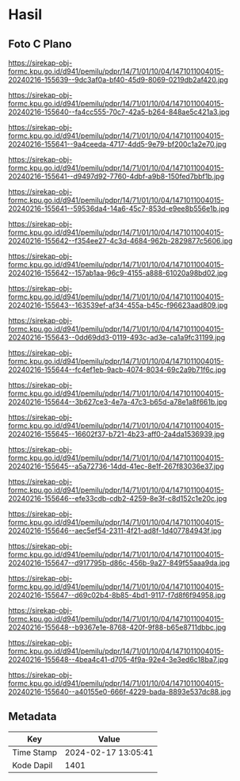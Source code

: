 # Hasil

## Foto C Plano

https://sirekap-obj-formc.kpu.go.id/d941/pemilu/pdpr/14/71/01/10/04/1471011004015-20240216-155639--9dc3af0a-bf40-45d9-8069-0219db2af420.jpg

https://sirekap-obj-formc.kpu.go.id/d941/pemilu/pdpr/14/71/01/10/04/1471011004015-20240216-155640--fa4cc555-70c7-42a5-b264-848ae5c421a3.jpg

https://sirekap-obj-formc.kpu.go.id/d941/pemilu/pdpr/14/71/01/10/04/1471011004015-20240216-155641--9a4ceeda-4717-4dd5-9e79-bf200c1a2e70.jpg

https://sirekap-obj-formc.kpu.go.id/d941/pemilu/pdpr/14/71/01/10/04/1471011004015-20240216-155641--d9497d92-7760-4dbf-a9b8-150fed7bbf1b.jpg

https://sirekap-obj-formc.kpu.go.id/d941/pemilu/pdpr/14/71/01/10/04/1471011004015-20240216-155641--59536da4-14a6-45c7-853d-e9ee8b556e1b.jpg

https://sirekap-obj-formc.kpu.go.id/d941/pemilu/pdpr/14/71/01/10/04/1471011004015-20240216-155642--f354ee27-4c3d-4684-962b-2829877c5606.jpg

https://sirekap-obj-formc.kpu.go.id/d941/pemilu/pdpr/14/71/01/10/04/1471011004015-20240216-155642--157ab1aa-96c9-4155-a888-61020a98bd02.jpg

https://sirekap-obj-formc.kpu.go.id/d941/pemilu/pdpr/14/71/01/10/04/1471011004015-20240216-155643--163539ef-af34-455a-b45c-f96623aad809.jpg

https://sirekap-obj-formc.kpu.go.id/d941/pemilu/pdpr/14/71/01/10/04/1471011004015-20240216-155643--0dd69dd3-0119-493c-ad3e-ca1a9fc31199.jpg

https://sirekap-obj-formc.kpu.go.id/d941/pemilu/pdpr/14/71/01/10/04/1471011004015-20240216-155644--fc4ef1eb-9acb-4074-8034-69c2a9b71f6c.jpg

https://sirekap-obj-formc.kpu.go.id/d941/pemilu/pdpr/14/71/01/10/04/1471011004015-20240216-155644--3b627ce3-4e7a-47c3-b65d-a78e1a8f661b.jpg

https://sirekap-obj-formc.kpu.go.id/d941/pemilu/pdpr/14/71/01/10/04/1471011004015-20240216-155645--16602f37-b721-4b23-aff0-2a4da1536939.jpg

https://sirekap-obj-formc.kpu.go.id/d941/pemilu/pdpr/14/71/01/10/04/1471011004015-20240216-155645--a5a72736-14dd-41ec-8e1f-267f83036e37.jpg

https://sirekap-obj-formc.kpu.go.id/d941/pemilu/pdpr/14/71/01/10/04/1471011004015-20240216-155646--efe33cdb-cdb2-4259-8e3f-c8d152c1e20c.jpg

https://sirekap-obj-formc.kpu.go.id/d941/pemilu/pdpr/14/71/01/10/04/1471011004015-20240216-155646--aec5ef54-2311-4f21-ad8f-1d407784943f.jpg

https://sirekap-obj-formc.kpu.go.id/d941/pemilu/pdpr/14/71/01/10/04/1471011004015-20240216-155647--d917795b-d86c-456b-9a27-849f55aaa9da.jpg

https://sirekap-obj-formc.kpu.go.id/d941/pemilu/pdpr/14/71/01/10/04/1471011004015-20240216-155647--d69c02b4-8b85-4bd1-9117-f7d8f6f94958.jpg

https://sirekap-obj-formc.kpu.go.id/d941/pemilu/pdpr/14/71/01/10/04/1471011004015-20240216-155648--b9367e1e-8768-420f-9f88-b65e8711dbbc.jpg

https://sirekap-obj-formc.kpu.go.id/d941/pemilu/pdpr/14/71/01/10/04/1471011004015-20240216-155648--4bea4c41-d705-4f9a-92e4-3e3ed6c18ba7.jpg

https://sirekap-obj-formc.kpu.go.id/d941/pemilu/pdpr/14/71/01/10/04/1471011004015-20240216-155640--a40155e0-666f-4229-bada-8893e537dc88.jpg


## Metadata

| Key        | Value               |
| ---------- | ------------------- |
| Time Stamp | 2024-02-17 13:05:41 |
| Kode Dapil | 1401                |



